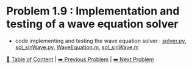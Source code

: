 # Problem 1.9 : Implementation and testing of a wave equation solver

- code implementing and testing the wave equation solver : [solver.py](./solver.py), [sol_sinWave.py](./sol_sinWave.py), [WaveEquation.m](./WaveEquation.m), [sol_sinWave.m](./sol_sinWave.m)

[:book: Table of Content](../README.md) | [:arrow_right: Previous Problem](../prob1.8/README.md) | [:arrow_right: Next Problem](../prob1.10/README.md)